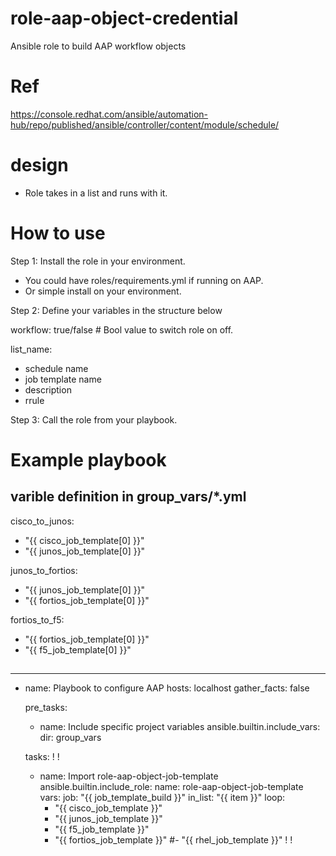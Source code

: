 # role-aap-object-credential
Ansible role to build AAP workflow objects

# Ref
https://console.redhat.com/ansible/automation-hub/repo/published/ansible/controller/content/module/schedule/


# design
- Role takes in a list and runs with it.

# How to use

Step 1: Install the role in your environment.
   - You could have roles/requirements.yml if running on AAP.
   - Or simple install on your environment.

Step 2: Define your variables in the structure below

workflow: true/false # Bool value to switch role on off.

list_name:
  - schedule name
  - job template name
  - description 
  - rrule

Step 3: Call the role from your playbook.

# Example playbook

## varible definition in group_vars/*.yml
cisco_to_junos:
  - "{{ cisco_job_template[0] }}"
  - "{{ junos_job_template[0] }}"

junos_to_fortios:
  - "{{ junos_job_template[0] }}"
  -  "{{ fortios_job_template[0] }}"

fortios_to_f5:
  -  "{{ fortios_job_template[0] }}"
  -  "{{ f5_job_template[0] }}"
  
##

---
- name: Playbook to configure AAP
  hosts: localhost
  gather_facts: false
 
  pre_tasks:
    - name: Include specific project variables
      ansible.builtin.include_vars:
        dir: group_vars

  tasks:
    !
    !
    - name: Import role-aap-object-job-template
      ansible.builtin.include_role:
        name: role-aap-object-job-template
      vars:
        job: "{{ job_template_build }}"
        in_list: "{{ item }}"
      loop:
        - "{{ cisco_job_template }}"
        - "{{ junos_job_template }}"
        - "{{ f5_job_template }}"
        - "{{ fortios_job_template }}"
        #- "{{ rhel_job_template }}"
    !
    !